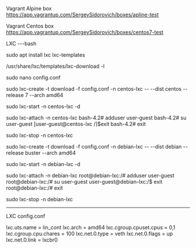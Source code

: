 Vagrant Alpine box
https://app.vagrantup.com/SergeySidorovich/boxes/apline-test

Vagrant Centos box
https://app.vagrantup.com/SergeySidorovich/boxes/centos7-test


LXC
---bash

sudo apt install lxc lxc-templates

/usr/share/lxc/templates/lxc-download -l

sudo nano config.conf

sudo lxc-create  -t download -f config.conf -n centos-lxc -- --dist centos --release 7 --arch amd64

sudo lxc-start -n centos-lxc -d

sudo lxc-attach -n centos-lxc
     bash-4.2# adduser user-guest
     bash-4.2# su user-guest
     [user-guest@centos-lxc /]$exit
     bash-4.2# exit

sudo lxc-stop -n centos-lxc

sudo lxc-create  -t download -f config.conf -n debian-lxc -- --dist debian --release buster --arch amd64

sudo lxc-start -n debian-lxc -d

sudo lxc-attach -n debian-lxc
     root@debian-lxc:/# adduser user-guest
     root@debian-lxc:/# su user-guest
     user-guest@debian-lxc:/$ exit
     root@debian-lxc:/# exit

sudo lxc-stop -n debian-lxc

-----------------------------------------------

LXC 
config.conf
     
lxc.uts.name = lin_cont
lxc.arch = amd64
lxc.cgroup.cpuset.cpus = 0,1
lxc.cgroup.cpu.chares = 100
lxc.net.0.type = veth
lxc.net.0.flags = up
lxc.net.0.link = lxcbr0
